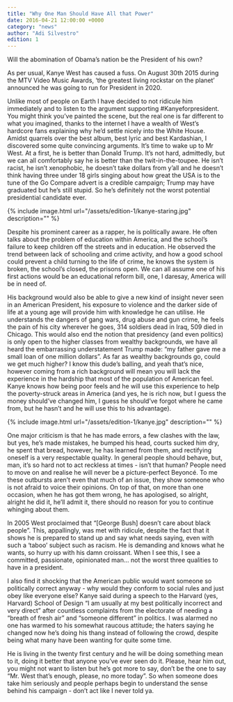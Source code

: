 ```yaml
---
title: "Why One Man Should Have All that Power"
date: 2016-04-21 12:00:00 +0000
category: "news"
author: "Adi Silvestro"
edition: 1
---
```

Will the abomination of Obama’s nation be the President of
his own?

As per usual, Kanye West has caused a fuss. On August 30th 2015 during the MTV Video Music Awards, ‘the greatest living rockstar on the planet’ announced he was going to run for President in 2020.

Unlike most of people on Earth I have decided to not ridicule him immediately and to listen to the argument supporting #Kanyeforpresident. You might think you’ve painted the scene, but the real one is far different to what you imagined, thanks to the internet I have a wealth of West’s hardcore fans explaining why he’d settle nicely into the White House. Amidst quarrels over the best album, best lyric and best Kardashian, I discovered some quite convincing arguments. It’s time to wake up to Mr West. At a first, he is better than Donald Trump. It’s not hard, admittedly, but we can all comfortably say he is better than the twit-in-the-toupee. He isn’t racist, he isn’t xenophobic, he doesn’t take dollars from y’all and he doesn’t think having three under 18 girls singing about how great the USA is to the tune of the Go Compare advert is a credible campaign; Trump may have graduated but he’s still stupid. So he’s definitely not the worst potential presidential candidate ever.

{% include image.html url="/assets/edition-1/kanye-staring.jpg" description="" %}

Despite his prominent career as a rapper, he is politically aware. He often talks about the problem of education within America, and the school’s failure to keep children off the streets and in education. He observed the trend between lack of schooling and crime activity, and how a good school could prevent a child turning to the life of crime, he knows the system is broken, the school’s closed, the prisons open. We can all assume one of his first actions would be an educational reform bill, one, I daresay, America will be in need of.

His background would also be able to give a new kind of insight never seen in an American President, his exposure to violence and the darker side of life at a young age will provide him with knowledge he can utilise. He understands the dangers of gang wars, drug abuse and gun crime, he feels the pain of his city wherever he goes, 314 soldiers dead in Iraq, 509 died in Chicago. This would also end the notion that presidency (and even politics) is only open to the higher classes from wealthy backgrounds, we have all heard the embarrassing understatement Trump made: “my father gave me a small loan of one million dollars”. As far as wealthy backgrounds go, could we get much higher? I know this dude’s balling, and yeah that’s nice, however coming from a rich background will mean you will lack the experience in the hardship that most of the population of American feel. Kanye knows how being poor feels and he will use this experience to help the poverty-struck areas in America (and yes, he is rich now, but I guess the money should’ve changed him, I guess he should’ve forgot where he came from, but he hasn’t and he will use this to his advantage).

{% include image.html url="/assets/edition-1/kanye.jpg" description="" %}

One major criticism is that he has made errors, a few clashes with the law, but yes, he’s made mistakes, he bumped his head, courts sucked him dry, he spent that bread, however, he has learned from them, and rectifying oneself is a very respectable quality. In general people should behave, but, man, it’s so hard not to act reckless at times - isn’t that human? People need to move on and realise he will never be a picture-perfect Beyoncé. To me these outbursts aren’t even that much of an issue, they show someone who is not afraid to voice their opinions. On top of that, on more than one occasion, when he has got them wrong, he has apologised, so alright, alright he did it, he’ll admit it, there should no reason for you to continue whinging about them.

In 2005 West proclaimed that “[George Bush] doesn’t care about black people”. This, appallingly, was met with ridicule, despite the fact that it shows he is prepared to stand up and say what needs saying, even with such a ‘taboo’ subject such as racism. He is demanding and knows what he wants, so hurry up with his damn croissant. When I see this, I see a committed, passionate, opinionated man… not the worst three qualities to have in a president.

I also find it shocking that the American public would want someone so politically correct anyway - why would they conform to social rules and just obey like everyone else? Kanye said during a speech to the Harvard (yes, Harvard) School of Design “I am usually at my best politically incorrect and very direct” after countless complaints from the electorate of needing a “breath of fresh air” and “someone different” in politics. I was alarmed no one has warmed to his somewhat raucous attitude; the haters saying he changed now he’s doing his thang instead of following the crowd, despite being what many have been wanting for quite some time.

He is living in the twenty first century and he will be doing something mean to it, doing it better that anyone you’ve ever seen do it. Please, hear him out, you might not want to listen but he’s got more to say, don’t be the one to say “Mr. West that’s enough, please, no more today”. So when someone does take him seriously and people perhaps begin to understand the sense behind his campaign - don’t act like I never told ya.
